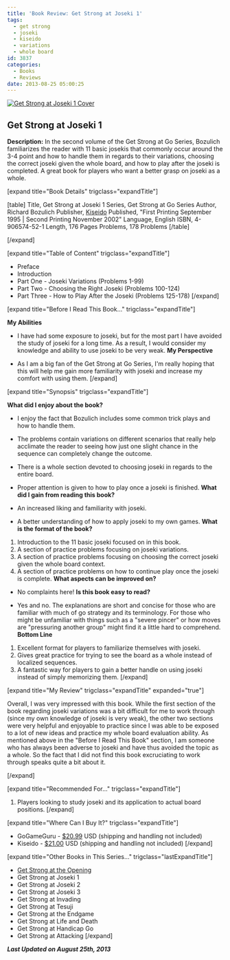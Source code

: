 ```yaml
---
title: 'Book Review: Get Strong at Joseki 1'
tags:
  - get strong
  - joseki
  - kiseido
  - variations
  - whole board
id: 3837
categories:
  - Books
  - Reviews
date: 2013-08-25 05:00:25
---
```


[![Get Strong at Joseki 1 Cover](http://www.bengozen.com/wp-content/uploads/2013/08/getstrongv2.jpg)](http://www.bengozen.com/wp-content/uploads/2013/08/getstrongv2.jpg)

## Get Strong at Joseki 1

**Description:** In the second volume of the Get Strong at Go Series, Bozulich familiarizes the reader with 11 basic josekis that commonly occur around the 3-4 point and how to handle them in regards to their variations, choosing the correct joseki given the whole board, and how to play after the joseki is completed. A great book for players who want a better grasp on joseki as a whole.

<!--more-->

[expand title="Book Details" trigclass="expandTitle"]

[table]
Title, Get Strong at Joseki 1
Series, Get Strong at Go Series
Author, Richard Bozulich
Publisher, [Kiseido](http://www.kiseido.com)
Published, "First Printing September 1995 | Second Printing November 2002"
Language, English
ISBN, 4-906574-52-1
Length, 176 Pages
Problems, 178 Problems
[/table]

[/expand]

[expand title="Table of Content" trigclass="expandTitle"]

*   Preface
*   Introduction
*   Part One - Joseki Variations (Problems 1-99)
*   Part Two - Choosing the Right Joseki (Problems 100-124)
*   Part Three - How to Play After the Joseki (Problems 125-178)
[/expand]

[expand title="Before I Read This Book..." trigclass="expandTitle"]

**My Abilities**

*   I have had some exposure to joseki, but for the most part I have avoided the study of joseki for a long time. As a result, I would consider my knowledge and ability to use joseki to be very weak.
**My Perspective**

*   As I am a big fan of the Get Strong at Go Series, I'm really hoping that this will help me gain more familiarity with joseki and increase my comfort with using them.
[/expand]

[expand title="Synopsis" trigclass="expandTitle"]

**What did I enjoy about the book?**

*   I enjoy the fact that Bozulich includes some common trick plays and how to handle them.
*   The problems contain variations on different scenarios that really help acclimate the reader to seeing how just one slight chance in the sequence can completely change the outcome.
*   There is a whole section devoted to choosing joseki in regards to the entire board.
*   Proper attention is given to how to play once a joseki is finished.
**What did I gain from reading this book?**

*   An increased liking and familiarity with joseki.
*   A better understanding of how to apply joseki to my own games.
**What is the format of the book?**

1.  Introduction to the 11 basic joseki focused on in this book.
2.  A section of practice problems focusing on joseki variations.
3.  A section of practice problems focusing on choosing the correct joseki given the whole board context.
4.  A section of practice problems on how to continue play once the joseki is complete.
**What aspects can be improved on?**

*   No complaints here!
**Is this book easy to read?**

*   Yes and no. The explanations are short and concise for those who are familiar with much of go strategy and its terminology. For those who might be unfamiliar with things such as a "severe pincer" or how moves are "pressuring another group" might find it a little hard to comprehend.
**Bottom Line**

1.  Excellent format for players to familiarize themselves with joseki.
2.  Gives great practice for trying to see the board as a whole instead of localized sequences.
3.  A fantastic way for players to gain a better handle on using joseki instead of simply memorizing them.
[/expand]

[expand title="My Review" trigclass="expandTitle" expanded="true"]

Overall, I was very impressed with this book. While the first section of the book regarding joseki variations was a bit difficult for me to work through (since my own knowledge of joseki is very weak), the other two sections were very helpful and enjoyable to practice since I was able to be exposed to a lot of new ideas and practice my whole board evaluation ability. As mentioned above in the "Before I Read This Book" section, I am someone who has always been adverse to joseki and have thus avoided the topic as a whole. So the fact that I did not find this book excruciating to work through speaks quite a bit about it.

[/expand]

[expand title="Recommended For..." trigclass="expandTitle"]

1.  Players looking to study joseki and its application to actual board positions.
[/expand]

[expand title="Where Can I Buy It?" trigclass="expandTitle"]

*   GoGameGuru - [$20.99](http://shop.gogameguru.com/get-strong-at-joseki-1/?acc=e4da3b7fbbce2345d7772b0674a318d5 "Get Strong at Joseki 1 GoGameGuru Purchase Link") USD (shipping and handling not included)
*   Kiseido - [$21.00](http://www.kiseido.com/go_books.htm "Kiseido Purchase Form") USD (shipping and handling not included)
[/expand]

[expand title="Other Books in This Series..." trigclass="lastExpandTitle"]

*   [Get Strong at the Opening](http://www.bengozen.com/book-review-get-strong-at-the-opening/ "Book Review: Get Strong at the Opening")
*   Get Strong at Joseki 1
*   Get Strong at Joseki 2
*   Get Strong at Joseki 3
*   Get Strong at Invading
*   Get Strong at Tesuji
*   Get Strong at the Endgame
*   Get Strong at Life and Death
*   Get Strong at Handicap Go
*   Get Strong at Attacking
[/expand]

_**Last Updated on August 25th, 2013**_